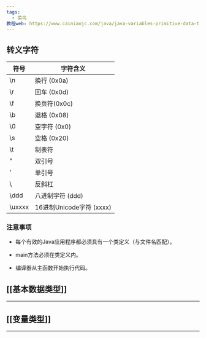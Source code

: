 ```yaml
---
tags:
  - 菜鸟
教程web: https://www.cainiaojc.com/java/java-variables-primitive-data-types.html
---
```

## 转义字符

| 符号     | 字符含义                 |
| ------ | -------------------- |
| \n     | 换行 (0x0a)            |
| \r     | 回车 (0x0d)            |
| \f     | 换页符(0x0c)            |
| \b     | 退格 (0x08)            |
| \0     | 空字符 (0x0)            |
| \s     | 空格 (0x20)            |
| \t     | 制表符                  |
| \"     | 双引号                  |
| \'     | 单引号                  |
| \\     | 反斜杠                  |
| \ddd   | 八进制字符 (ddd)          |
| \uxxxx | 16进制Unicode字符 (xxxx) |

### 注意事项

- 每个有效的Java应用程序都必须具有一个类定义（与文件名匹配）。
    
- main方法必须在类定义内。
    
- 编译器从主函数开始执行代码。

## [[基本数据类型]]
---
## [[变量类型]]
---
